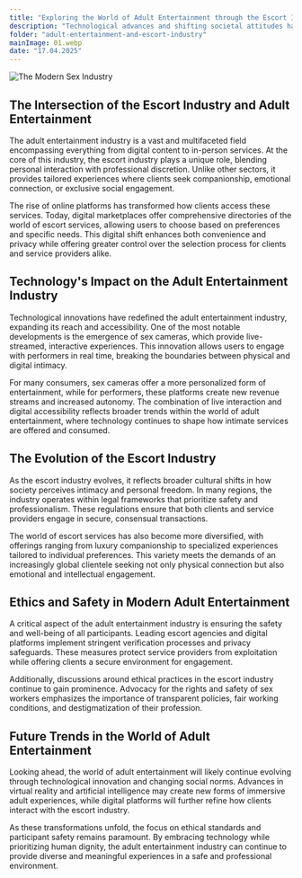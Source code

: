```yaml
---
title: "Exploring the World of Adult Entertainment through the Escort Industry"
description: "Technological advances and shifting societal attitudes have significantly transformed intimate services over the past few decades. Within this transformation, the world of adult entertainment has grown into a diverse and multifaceted industry, offering everything from digital experiences to personalized in-person services. A key segment of this landscape is the escort industry, which caters to a wide range of client needs while maintaining professionalism and discretion. From luxury agencies to independent providers, the world of escort services continues to expand, reflecting the evolving dynamics of modern adult entertainment."
folder: "adult-entertainment-and-escort-industry"
mainImage: 01.webp
date: "17.04.2025"
---
```


![The Modern Sex Industry](/assets/img/media/adult-entertainment-and-escort-industry/01.webp "The Modern Sex Industry")

## The Intersection of the Escort Industry and Adult Entertainment

The adult entertainment industry is a vast and multifaceted field encompassing everything from digital content to in-person services. At the core of this industry, the escort industry plays a unique role, blending personal interaction with professional discretion. Unlike other sectors, it provides tailored experiences where clients seek companionship, emotional connection, or exclusive social engagement.

The rise of online platforms has transformed how clients access these services. Today, digital marketplaces offer comprehensive directories of the world of escort services, allowing users to choose based on preferences and specific needs. This digital shift enhances both convenience and privacy while offering greater control over the selection process for clients and service providers alike.

## Technology's Impact on the Adult Entertainment Industry

Technological innovations have redefined the adult entertainment industry, expanding its reach and accessibility. One of the most notable developments is the emergence of sex cameras, which provide live-streamed, interactive experiences. This innovation allows users to engage with performers in real time, breaking the boundaries between physical and digital intimacy.

For many consumers, sex cameras offer a more personalized form of entertainment, while for performers, these platforms create new revenue streams and increased autonomy. The combination of live interaction and digital accessibility reflects broader trends within the world of adult entertainment, where technology continues to shape how intimate services are offered and consumed.

## The Evolution of the Escort Industry

As the escort industry evolves, it reflects broader cultural shifts in how society perceives intimacy and personal freedom. In many regions, the industry operates within legal frameworks that prioritize safety and professionalism. These regulations ensure that both clients and service providers engage in secure, consensual transactions.

The world of escort services has also become more diversified, with offerings ranging from luxury companionship to specialized experiences tailored to individual preferences. This variety meets the demands of an increasingly global clientele seeking not only physical connection but also emotional and intellectual engagement.

## Ethics and Safety in Modern Adult Entertainment

A critical aspect of the adult entertainment industry is ensuring the safety and well-being of all participants. Leading escort agencies and digital platforms implement stringent verification processes and privacy safeguards. These measures protect service providers from exploitation while offering clients a secure environment for engagement.

Additionally, discussions around ethical practices in the escort industry continue to gain prominence. Advocacy for the rights and safety of sex workers emphasizes the importance of transparent policies, fair working conditions, and destigmatization of their profession.

## Future Trends in the World of Adult Entertainment

Looking ahead, the world of adult entertainment will likely continue evolving through technological innovation and changing social norms. Advances in virtual reality and artificial intelligence may create new forms of immersive adult experiences, while digital platforms will further refine how clients interact with the escort industry.

As these transformations unfold, the focus on ethical standards and participant safety remains paramount. By embracing technology while prioritizing human dignity, the adult entertainment industry can continue to provide diverse and meaningful experiences in a safe and professional environment.
